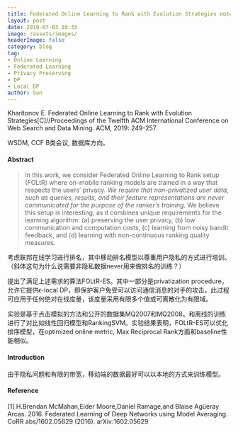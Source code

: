 ```yaml
---
title: Federated Online Learning to Rank with Evolution Strategies notes
layout: post
date: 2019-07-03 10:33
image: /assets/images/
headerImage: false
category: blog
tag:
- Online Learning
- Federated Learning
- Privacy Preserving
- DP
- Local DP
author: Sun
---
```


Kharitonov E. Federated Online Learning to Rank with Evolution Strategies[C]//Proceedings of the Twelfth ACM International Conference on Web Search and Data Mining. ACM, 2019: 249-257.

WSDM, CCF B类会议, 数据库方向。

#### Abstract

> In this work, we consider Federated Online Learning to Rank setup (FOLtR) where on-mobile ranking models are trained in a way that respects the users’ privacy. *We require that non-privatized user data, such as queries, results, and their feature representations are never communicated for the purpose of the ranker’s training.* We believe this setup is interesting, as it combines unique requirements for the learning algorithm: (a) preserving the user privacy, (b) low communication and computation costs, (c) learning from noisy bandit feedback, and (d) learning with non-continuous ranking quality measures.

考虑联邦在线学习进行排名，其中移动排名模型以尊重用户隐私的方式进行培训。（斜体这句为什么说需要非隐私数据never用来做排名的训练？）

提出了满足上述需求的算法FOLtR-ES。其中一部分是privatization procedure，允许它提供$\epsilon$-local DP，即保护客户免受可以访问通信消息的对手的攻击。此过程可应用于任何绝对在线度量，该度量采用有限多个值或可离散化为有限域。

实验是基于点击模拟的方法和公开的数据集MQ2007和MQ2008。和离线的训练进行了对比如线性回归模型和RankingSVM。实验结果表明，FOLtR-ES可以优化排序模型，在optimized online metric, Max Reciprocal Rank方面和baseline性能相似。



#### Introduction

由于隐私问题和有限的带宽，移动端的数据最好可以以本地的方式来训练模型。



#### Reference

[1] H.Brendan McMahan,Eider Moore,Daniel Ramage,and Blaise Agüeray Arcas. 2016. Federated Learning of Deep Networks using Model Averaging. CoRR abs/1602.05629 (2016). arXiv:1602.05629 